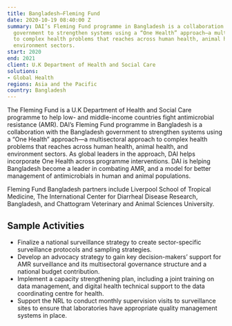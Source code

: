 ```yaml
---
title: Bangladesh—Fleming Fund
date: 2020-10-19 08:40:00 Z
summary: DAI’s Fleming Fund programme in Bangladesh is a collaboration with the Bangladesh
  government to strengthen systems using a “One Health” approach—a multisectoral approach
  to complex health problems that reaches across human health, animal health, and
  environment sectors.
start: 2020
end: 2021
client: U.K Department of Health and Social Care
solutions:
- Global Health
regions: Asia and the Pacific
country: Bangladesh
---
```


The Fleming Fund is a U.K Department of Health and Social Care programme to help low- and middle-income countries fight antimicrobial resistance (AMR). DAI’s Fleming Fund programme in Bangladesh is a collaboration with the Bangladesh government to strengthen systems using a “One Health” approach—a multisectoral approach to complex health problems that reaches across human health, animal health, and environment sectors. As global leaders in the approach, DAI helps incorporate One Health across programme interventions. DAI is helping Bangladesh become a leader in combating AMR, and a model for better management of antimicrobials in human and animal populations.  

Fleming Fund Bangladesh partners include Liverpool School of Tropical Medicine, The International Center for Diarrheal Disease Research, Bangladesh, and Chattogram Veterinary and Animal Sciences University. 

## Sample Activities 

* Finalize a national surveillance strategy to create sector-specific surveillance protocols and sampling strategies.  
* Develop an advocacy strategy to gain key decision-makers’ support for AMR surveillance and its multisectoral governance structure and a national budget contribution.  
* Implement a capacity strengthening plan, including a joint training on data management, and digital health technical support to the data coordinating centre for health. 
* Support the NRL to conduct monthly supervision visits to surveillance sites to ensure that laboratories have appropriate quality management systems in place.  